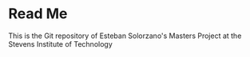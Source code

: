 # Read Me
This is the Git repository of Esteban Solorzano's Masters Project at the Stevens Institute of Technology
